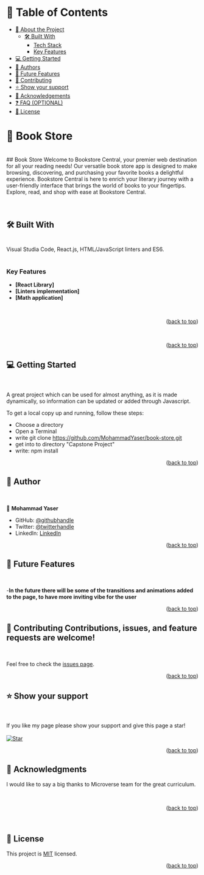 <a name="readme-top"></a>

# 📗 Table of Contents

- [📖 About the Project](#about-project)
  - [🛠 Built With](#built-with)
    - [Tech Stack](#tech-stack)
    - [Key Features](#key-features)
- [💻 Getting Started](#getting-started)
- [👥 Authors](#authors)
- [🔭 Future Features](#future-features)
- [🤝 Contributing](#contributing)
- [⭐️ Show your support](#support)
- [🙏 Acknowledgements](#acknowledgements)
- [❓ FAQ (OPTIONAL)](#faq)
- [📝 License](#license)


# 📖 Book Store <a name="about-project"></a>
<br>
## Book Store
Welcome to Bookstore Central, your premier web destination for all your reading needs! Our versatile book store app is designed to make browsing, discovering, and purchasing your favorite books a delightful experience. Bookstore Central is here to enrich your literary journey with a user-friendly interface that brings the world of books to your fingertips. Explore, read, and shop with ease at Bookstore Central.
<br>

<br>
<br>

## 🛠 Built With <a name="built-with"></a>
<br>


  <summary>Visual Studia Code, React.js, HTML/JavaScript linters and ES6.<br>
  </summary>

<br>

### Key Features <a name="key-features"></a>

- **[React Library]**
- **[Linters implementation]**
- **[Math application]**
<br>

<p align="right">(<a href="#readme-top">back to top</a>)</p>

<br>
<p align="right">(<a href="#readme-top">back to top</a>)</p>


## 💻 Getting Started <a name="getting-started"></a>
<br>

A great project which can be used for almost anything, as it is made dynamically, so information can be updated or added through Javascript.

To get a local copy up and running, follow these steps:
<br>
- Choose a directory
- Open a Terminal
- write git clone https://github.com/MohammadYaser/book-store.git
- get into to directory "Capstone Project"
- write: npm install

<p align="right">(<a href="#readme-top">back to top</a>)</p>


## 👥 Author <a name="authors"></a>
<br>


👤 **Mohammad Yaser**

- GitHub: [@githubhandle](https://github.com/MohammadYaser)
- Twitter: [@twitterhandle](https://twitter.com/Yaser_Safi19)
- LinkedIn: [LinkedIn](https://www.linkedin.com/in/mohammad-yaser-safi-a12083270)


<p align="right">(<a href="#readme-top">back to top</a>)</p>



## 🔭 Future Features <a name="future-features"></a>
<br>

-**In the future there will be some of the transitions and animations added to the page, to have more inviting vibe for the user**


<p align="right">(<a href="#readme-top">back to top</a>)</p>


## 🤝 Contributing <a name="contributing"></a>Contributions, issues, and feature requests are welcome!
<br>

Feel free to check the [issues page](https://github.com/MohammadYaser/book-store/issues).

<p align="right">(<a href="#readme-top">back to top</a>)</p>



## ⭐️ Show your support <a name="support"></a>
<br>

If you like my page please show your support and give this page a star!
<br>
<br>
[![Star](https://img.shields.io/github/stars/MohammadYaser/book-store?style=social)](https://github.com/MohammadYaser/book-store)



<p align="right">(<a href="#readme-top">back to top</a>)</p>


## 🙏 Acknowledgments <a name="acknowledgements"></a>
I would like to say a big thanks to  Microverse team for the great curriculum.
<br>


<br>

<p align="right">(<a href="#readme-top">back to top</a>)</p>
<br>

## 📝 License <a name="license"></a>

This project is [MIT](./LICENSE) licensed.

<p align="right">(<a href="#readme-top">back to top</a>)</p>